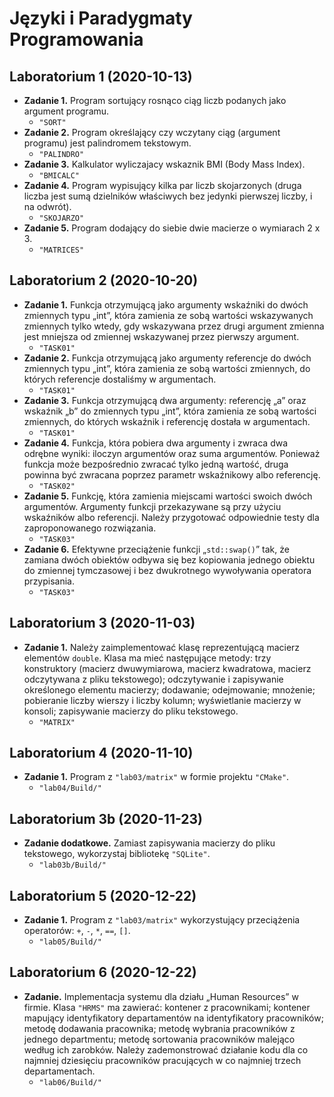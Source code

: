 # Języki i Paradygmaty Programowania

## Laboratorium 1 (2020-10-13)
 * **Zadanie 1.** Program sortujący rosnąco ciąg liczb podanych jako argument programu.
   * `"SORT"`
 * **Zadanie 2.** Program określający czy wczytany ciąg (argument programu) jest palindromem tekstowym.
   * `"PALINDRO"`
 * **Zadanie 3.** Kalkulator wyliczajacy wskaznik BMI (Body Mass Index).
   * `"BMICALC"`
 * **Zadanie 4.** Program wypisujący kilka par liczb skojarzonych (druga liczba jest sumą dzielników właściwych bez jedynki pierwszej liczby, i na odwrót).
   * `"SKOJARZO"`
 * **Zadanie 5.** Program dodający do siebie dwie macierze o wymiarach 2 x 3.
   * `"MATRICES"`

## Laboratorium 2 (2020-10-20)
 * **Zadanie 1.** Funkcja otrzymującą jako argumenty wskaźniki do dwóch zmiennych typu „int”, która zamienia ze sobą wartości wskazywanych zmiennych tylko wtedy, gdy wskazywana przez drugi argument zmienna jest mniejsza od zmiennej wskazywanej przez pierwszy argument.
   * `"TASK01"`
 * **Zadanie 2.** Funkcja otrzymującą jako argumenty referencje do dwóch zmiennych typu „int”, która zamienia ze sobą wartości zmiennych, do których referencje dostaliśmy w argumentach.
   * `"TASK01"`
 * **Zadanie 3.** Funkcja otrzymującą dwa argumenty: referencję „a” oraz wskaźnik „b” do zmiennych typu „int”, która zamienia ze sobą wartości zmiennych, do których wskaźnik i referencję dostała w argumentach.
   * `"TASK01"`
 * **Zadanie 4.** Funkcja, która pobiera dwa argumenty i zwraca dwa odrębne wyniki: iloczyn argumentów oraz suma argumentów. Ponieważ funkcja może bezpośrednio zwracać tylko jedną wartość, druga powinna być zwracana poprzez parametr wskaźnikowy albo referencję.
   * `"TASK02"`
 * **Zadanie 5.** Funkcję, która zamienia miejscami wartości swoich dwóch argumentów. Argumenty funkcji przekazywane są przy użyciu wskaźników albo referencji. Należy przygotować odpowiednie testy dla zaproponowanego rozwiązania.
   * `"TASK03"`
 * **Zadanie 6.** Efektywne przeciążenie funkcji „`std::swap()`” tak, że zamiana dwóch obiektów odbywa się bez kopiowania jednego obiektu do zmiennej tymczasowej i bez dwukrotnego wywoływania operatora przypisania.
   * `"TASK03"`

## Laboratorium 3 (2020-11-03)
 * **Zadanie 1.** Należy zaimplementować klasę reprezentującą macierz elementów `double`. Klasa ma mieć następujące metody: trzy konstruktory (macierz dwuwymiarowa, macierz kwadratowa, macierz odczytywana z pliku tekstowego); odczytywanie i zapisywanie określonego elementu macierzy; dodawanie; odejmowanie; mnożenie; pobieranie liczby wierszy i liczby kolumn; wyświetlanie macierzy w konsoli; zapisywanie macierzy do pliku tekstowego.
   * `"MATRIX"`

## Laboratorium 4 (2020-11-10)
 * **Zadanie 1.** Program z `"lab03/matrix"` w formie projektu `"CMake"`.
   * `"lab04/Build/"`

## Laboratorium 3b (2020-11-23)
 * **Zadanie dodatkowe.** Zamiast zapisywania macierzy do pliku tekstowego, wykorzystaj bibliotekę `"SQLite"`.
   * `"lab03b/Build/"`

## Laboratorium 5 (2020-12-22)
 * **Zadanie 1.** Program z `"lab03/matrix"` wykorzystujący przeciążenia operatorów: `+`, `-`, `*`, `==`, `[]`.
   * `"lab05/Build/"`

## Laboratorium 6 (2020-12-22)
 * **Zadanie.** Implementacja systemu dla działu „Human Resources” w firmie. Klasa `"HRMS"` ma zawierać: kontener z pracownikami; kontener mapujący identyfikatory departamentów na identyfikatory pracowników; metodę dodawania pracownika; metodę wybrania pracowników z jednego departmentu; metodę sortowania pracowników malejąco według ich zarobków. Należy zademonstrować działanie kodu dla co najmniej dziesięciu pracowników pracujących w co najmniej trzech departamentach.
   * `"lab06/Build/"`
